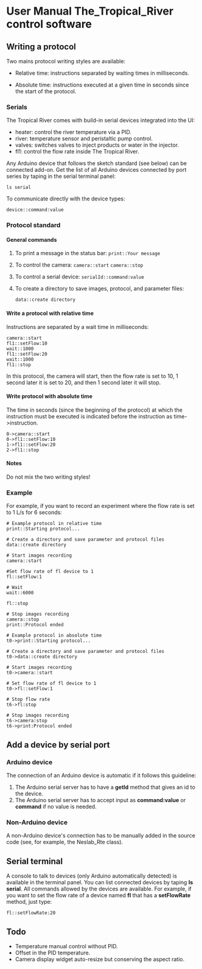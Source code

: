 # User Manual The_Tropical_River control software

## Writing a protocol

Two mains protocol writing styles are available:

- Relative time: instructions separated by waiting times in milliseconds.

- Absolute time: instructions executed at a given time in seconds since the start of the protocol.


### Serials

The Tropical River comes with build-in serial devices integrated into the UI:
- heater: control the river temperature via a PID.
- river: temperature sensor and peristaltic pump control.
- valves: switches valves to inject products or water in the injector.
- fl1: control the flow rate inside The Tropical River.

Any Arduino device that follows the sketch standard (see below) can be connected add-on. Get the list of all Arduino devices connected by port series by taping in the serial terminal panel:

```ls serial```

To communicate directly with the device types:

```device::command:value```

### Protocol standard

#### General commands

1. To print a message in the status bar:
    ```print::Your message```

2. To control the camera:
    ```camera::start```
    ```camera::stop```

3. To control a serial device:
    ```serialId::command:value```

4. To create a directory to save images, protocol, and parameter files:

    ```data::create directory```

#### Write a protocol with relative time

 Instructions are separated by a wait time in milliseconds:

```camera:start
camera::start
fl1::setFlow:10
wait::1000
fl1::setFlow:20
wait::1000
fl1::stop
```

In this protocol, the camera will start, then the flow rate is set to 10, 1 second later it is set to 20, and then 1 second later it will stop.

#### Write protocol with absolute time

The time in seconds (since the beginning of the protocol) at which the instruction must be executed is indicated before the instruction as time->instruction.

```camera::start
0->camera::start
0->fl1::setFlow:10
1->fl1::setFlow:20
2->fl1::stop
```

#### Notes

Do not mix the two writing styles!

### Example

For example, if you want to record an experiment where the flow rate is set to 1 L/s for 6 seconds:

```
# Example protocol in relative time
print::Starting protocol...

# Create a directory and save parameter and protocol files
data::create directory

# Start images recording
camera::start

#Set flow rate of fl device to 1
fl::setFlow:1

# Wait
wait::6000

fl::stop

# Stop images recording
camera::stop
print::Protocol ended

```

``````
# Example protocol in absolute time
t0->print::Starting protocol...

# Create a directory and save parameter and protocol files
t0->data::create directory

# Start images recording
t0->camera::start

# Set flow rate of fl device to 1
t0->fl::setFlow:1

# Stop flow rate
t6->fl:stop

# Stop images recording
t6->camera:stop
t6->print:Protocol ended
``````

## Add a device by serial port

### Arduino device

The connection of an Arduino device is automatic if it follows this guideline:

1. The Arduino serial server has to have a **getId** method that gives an id to the device.
2. The Arduino serial server has to accept input as **command:value** or **command** if no value is needed.

### Non-Arduino device

A non-Arduino device's connection has to be manually added in the source code (see, for example, the Neslab_Rte class).

## Serial terminal

A console to talk to devices (only Arduino automatically detected) is available in the terminal panel. You can list connected devices by taping **ls serial**. All commands allowed by the devices are available. For example, if you want to set the flow rate of a device named **fl** that has a **setFlowRate** method, just type:

```fl::setFlowRate:20``` 

## Todo

- Temperature manual control without PID.
- Offset in the PID temperature.
- Camera display widget auto-resize but conserving the aspect ratio. 
